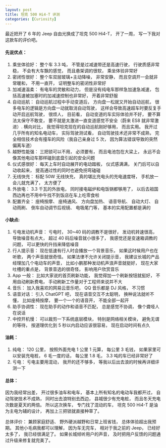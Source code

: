 ```yaml
---
layout: post
title: 坦克 500 Hi4-T 评测
categories: [Curiosity]
---
```


最近把开了 6 年的 Jeep 自由光换成了坦克 500 Hi4-T， 开了一周， 写一下我对这款车的评价吧。

#### 先说优点：
1. 乘坐体验好： 整个车 3.3 吨， 不管是过减速带还是高速行驶， 行驶质感非常稳， 不会有大车飘的感觉， 而且悬架调的很软， 乘坐体验非常好
2. 密闭性很好： 整个车双层玻璃+主动降噪， 非常安静， 而且空调开一会就非常暖和， 不用一直开， 证明整车的密闭性非常好
3. 加减速温柔： 有电车的灵敏和动力， 但是没有纯电车那样急加速急减速， 包括高速被加塞时的加减速控制也非常好， 开着非常舒服
4. 自动巡航： 自动巡航过程中手动变道后， 方向盘一松就又开始自动巡航， 很多电车的逻辑是方向盘一动就取消自动驾驶， 这样会导致高速超车时要反复手动开启巡航驾驶， 很烦人， 目前看， 自动变道的车实际体验并不好， 要不算法太保守不敢变， 要不就是太激进一直变道感觉不安全（蔚来 ES8 就非常激进）. 横向对比， 我觉得坦克现在的自动巡航刚好够用， 而且实用。 我开过几乎所有的知名电动车， 实际驾驶测试看， 自动驾驶技术还非常不成熟， 完全相信技术会有撞车的风险（我自己亲身过 5 次， 因为算法错误导致的突然偏离车道）
5. 越野性能强： 三把锁可以不用， 必须要有， 而且电池包在大梁上， 永远不会像其他电动车那样磕到底盘引起的安全问题
6. 仪式感很好： 每天上车时自动展开的电动踏板， 仪式感满满， 关门后可以自动收起来， 提高通过性的同时也避免拐弯磕碰
7. 无线快充： 标配 50W 无线快充， 真的堪比充电头的充电速度呀， 手机放一会儿就充满了， 太方便了
8. 外放电： 3.3 千瓦的外放电， 同时接电磁炉和电饭锅都够用了， 以后去祖国西边再也不用中午找不到饭店在车上吃零食啦
9. 配置齐全： 座椅按摩、 座椅通风、 方向盘加热、 语音导航、 自动大灯、 自动雨刷、 倒车自动调节后视镜、 电吸尾门等， 基本的实用配置都是满的

#### 小缺点:
1. 亏电发动机声音： 亏电时， 30~40 码的调教不是很好， 发动机转速很高， 导致噪音有点大， 超过 40 码后噪音就小很多了， 我感觉还是变速箱调教的问题， 可以更快的升挡来降低噪音
2. 行人提示音： 现在低速有行人时会播放一个背景音乐， 如果这时候用户也在听歌， 两个声音就很奇怪。 如果法律不允许关闭提示音， 我建议长城的产品经理加几个电动车的声音， 比如小鹏那种发动机声浪声音就挺好， 现在大家吐槽的重点是， 背景音选的很奇怪， 影响用户欣赏音乐
3. App 一般： 比如大家说的首页刷新功能， 我觉得加一个刷新按钮就挺好， 不用自动刷新费电， 手动刷新工作量对于工程师来说并不大
4. 音乐： 加入我喜欢的网易云音乐吧， QQ 音乐都是 DJ 风格， 不习惯
5. 语音对话： 引入 ChatGPT 吧， 现在语音交互不太聪明， 换种说法就听不懂， 比如座椅按摩， 要一个一个的语音开， 不能全部一起开
6. 助手协调性： 现在助手的动作和语音不匹配， 总是感觉不协调， 像个聋哑人在说话
7. 中控开机慢： 可以裁剪一下系统底层模块， 特别是网络相关模块， 避免无谓的等待， 按道理优化到 5 秒以内启动应该很容易， 现在启动时间有点久

#### 油耗：
1. 纯电： 120 公里， 按照外面充电 1 公里 1 元算， 每公里 3 毛钱， 如果家里可以安装充电桩， 6 毛一度的话， 每公里 1.8 毛， 3.3 吨的车已经非常好了
2. 亏电： 亏电主要用混动， 我开的还不够多， 等我以后出去浪的时候再详细评测一下

#### 总体：
因为我经常出差， 开过很多油车和电车， 基本上所有知名的电动车我都开过， 自动驾驶技术不成熟， 同时出去浪特别去西边， 县城很少有充电桩， 而且冬天充电次数是夏天的两倍。 所以这次换车， 专门找了混动的车， 坦克 500 Hi4-T 是油为主电为辅的设计， 再加上三把锁就直接种草了。

总体评价： 兼顾家庭舒适、 野外硬派越野和日常上班省钱， 总体体验超出我预期。 其他小毛病我都可以理解， 因为车无完车， 相对于我之前的 Jeep， 已经好太多了， 我已经很满足了。 如果长城倾听用户的声音， 及时把用户反馈的问题通过升级来修复就完美了。 
